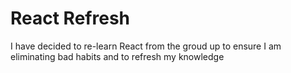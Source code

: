 # React Refresh

I have decided to re-learn React from the groud up to ensure I am eliminating bad habits and to refresh my knowledge